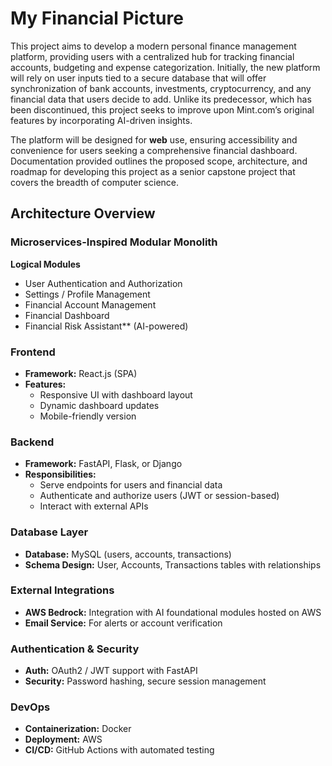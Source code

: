 # My Financial Picture

This project aims to develop a modern personal finance management platform, providing users with a centralized hub for tracking financial accounts, budgeting and expense categorization. Initially, the new platform will rely on user inputs tied to a secure database that will offer synchronization of bank accounts, investments, cryptocurrency, and any financial data that users decide to add. Unlike its predecessor, which has been discontinued, this project seeks to improve upon Mint.com’s original features by incorporating AI-driven insights. 

The platform will be designed for **web** use, ensuring accessibility and convenience for users seeking a comprehensive financial dashboard. Documentation provided outlines the proposed scope, architecture, and roadmap for developing this project as a senior capstone project that covers the breadth of computer science.

## Architecture Overview

### Microservices-Inspired Modular Monolith
**Logical Modules**
- User Authentication and Authorization
- Settings / Profile Management
- Financial Account Management
- Financial Dashboard
- Financial Risk Assistant** (AI-powered)

### Frontend
- **Framework:** React.js (SPA)
- **Features:**
  - Responsive UI with dashboard layout
  - Dynamic dashboard updates
  - Mobile-friendly version

### Backend
- **Framework:** FastAPI, Flask, or Django
- **Responsibilities:**
  - Serve endpoints for users and financial data
  - Authenticate and authorize users (JWT or session-based)
  - Interact with external APIs

### Database Layer
- **Database:** MySQL (users, accounts, transactions)
- **Schema Design:** User, Accounts, Transactions tables with relationships

### External Integrations
- **AWS Bedrock:** Integration with AI foundational modules hosted on AWS
- **Email Service:** For alerts or account verification

### Authentication & Security
- **Auth:** OAuth2 / JWT support with FastAPI
- **Security:** Password hashing, secure session management

### DevOps
- **Containerization:** Docker
- **Deployment:** AWS
- **CI/CD:** GitHub Actions with automated testing